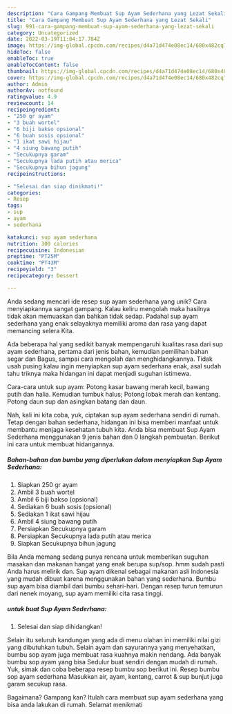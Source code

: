 ```yaml
---
description: "Cara Gampang Membuat Sup Ayam Sederhana yang Lezat Sekali"
title: "Cara Gampang Membuat Sup Ayam Sederhana yang Lezat Sekali"
slug: 991-cara-gampang-membuat-sup-ayam-sederhana-yang-lezat-sekali
category: Uncategorized
date: 2022-03-19T11:04:17.784Z
image: https://img-global.cpcdn.com/recipes/d4a71d474e08ec14/680x482cq70/sup-ayam-sederhana-foto-resep-utama.jpg
hideToc: false
enableToc: true
enableTocContent: false
thumbnail: https://img-global.cpcdn.com/recipes/d4a71d474e08ec14/680x482cq70/sup-ayam-sederhana-foto-resep-utama.jpg
cover: https://img-global.cpcdn.com/recipes/d4a71d474e08ec14/680x482cq70/sup-ayam-sederhana-foto-resep-utama.jpg
author: Admin
authorAv: notfound
ratingvalue: 4.9
reviewcount: 14
recipeingredient:
- "250 gr ayam"
- "3 buah wortel"
- "6 biji bakso opsional"
- "6 buah sosis opsional"
- "1 ikat sawi hijau"
- "4 siung bawang putih"
- "Secukupnya garam"
- "Secukupnya lada putih atau merica"
- "Secukupnya bihun jagung"
recipeinstructions:

- "Selesai dan siap dinikmati!"
categories:
- Resep
tags:
- sup
- ayam
- sederhana

katakunci: sup ayam sederhana 
nutrition: 300 calories
recipecuisine: Indonesian
preptime: "PT25M"
cooktime: "PT43M"
recipeyield: "3"
recipecategory: Dessert

---
```





Anda sedang mencari ide resep sup ayam sederhana yang unik? Cara menyiapkannya sangat gampang. Kalau keliru mengolah maka hasilnya tidak akan memuaskan dan bahkan tidak sedap. Padahal sup ayam sederhana yang enak selayaknya memiliki aroma dan rasa yang dapat memancing selera Kita.





Ada beberapa hal yang sedikit banyak mempengaruhi kualitas rasa dari sup ayam sederhana, pertama dari jenis bahan, kemudian pemilihan bahan segar dan Bagus, sampai cara mengolah dan menghidangkannya. Tidak usah pusing kalau ingin menyiapkan sup ayam sederhana enak,      asal sudah tahu triknya maka hidangan ini dapat menjadi suguhan istimewa.














Cara-cara untuk sup ayam: Potong kasar bawang merah kecil, bawang putih dan halia. Kemudian tumbuk halus; Potong lobak merah dan kentang. Potong daun sup dan asingkan batang dan daun.






Nah, kali ini kita coba, yuk, ciptakan sup ayam sederhana sendiri di rumah. Tetap dengan bahan sederhana, hidangan ini bisa memberi manfaat untuk membantu menjaga kesehatan tubuh kita. Anda bisa membuat Sup Ayam Sederhana menggunakan 9 jenis bahan dan 0 langkah pembuatan. Berikut ini cara untuk membuat hidangannya.

<!--inarticleads1-->

##### Bahan-bahan dan bumbu yang diperlukan dalam menyiapkan Sup Ayam Sederhana:

1. Siapkan 250 gr ayam
1. Ambil 3 buah wortel
1. Ambil 6 biji bakso (opsional)
1. Sediakan 6 buah sosis (opsional)
1. Sediakan 1 ikat sawi hijau
1. Ambil 4 siung bawang putih
1. Persiapkan Secukupnya garam
1. Persiapkan Secukupnya lada putih atau merica
1. Siapkan Secukupnya bihun jagung


Bila Anda memang sedang punya rencana untuk memberikan suguhan masakan dan makanan hangat yang enak berupa sup/sop. hmm sudah pasti Anda harus melirik dan. Sup ayam dikenal sebagai makanan asli Indonesia yang mudah dibuat karena menggunakan bahan yang sederhana. Bumbu sup ayam bisa diambil dari bumbu sehari-hari. Dengan resep turun temurun dari nenek moyang, sup ayam memiliki cita rasa tinggi. 

<!--inarticleads2-->

#####  untuk buat Sup Ayam Sederhana:


1. Selesai dan siap dihidangkan!

Selain itu seluruh kandungan yang ada di menu olahan ini memiliki nilai gizi yang dibutuhkan tubuh. Selain ayam dan sayurannya yang menyehatkan, bumbu sop ayam juga membuat rasa kuahnya makin nendang. Ada banyak bumbu sop ayam yang bisa Sedulur buat sendiri dengan mudah di rumah. Yuk, simak dan coba beberapa resep bumbu sop berikut ini. Resep bumbu sop ayam sederhana Masukkan air, ayam, kentang, carrot &amp; sup bunjut juga garam secukup rasa. 

Bagaimana? Gampang kan? Itulah cara membuat sup ayam sederhana yang bisa anda lakukan di rumah. Selamat menikmati

